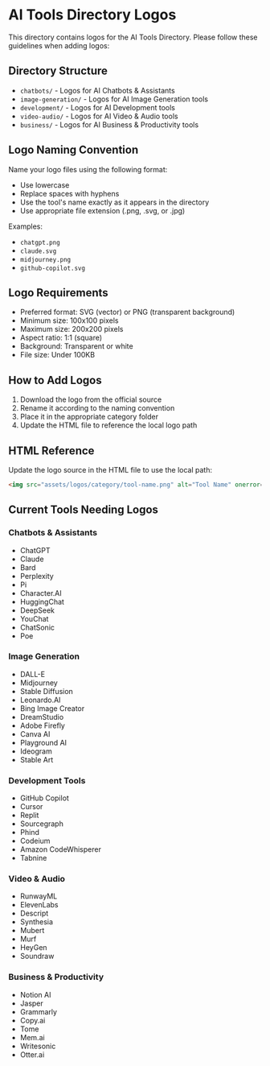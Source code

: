 # AI Tools Directory Logos

This directory contains logos for the AI Tools Directory. Please follow these guidelines when adding logos:

## Directory Structure
- `chatbots/` - Logos for AI Chatbots & Assistants
- `image-generation/` - Logos for AI Image Generation tools
- `development/` - Logos for AI Development tools
- `video-audio/` - Logos for AI Video & Audio tools
- `business/` - Logos for AI Business & Productivity tools

## Logo Naming Convention
Name your logo files using the following format:
- Use lowercase
- Replace spaces with hyphens
- Use the tool's name exactly as it appears in the directory
- Use appropriate file extension (.png, .svg, or .jpg)

Examples:
- `chatgpt.png`
- `claude.svg`
- `midjourney.png`
- `github-copilot.svg`

## Logo Requirements
- Preferred format: SVG (vector) or PNG (transparent background)
- Minimum size: 100x100 pixels
- Maximum size: 200x200 pixels
- Aspect ratio: 1:1 (square)
- Background: Transparent or white
- File size: Under 100KB

## How to Add Logos
1. Download the logo from the official source
2. Rename it according to the naming convention
3. Place it in the appropriate category folder
4. Update the HTML file to reference the local logo path

## HTML Reference
Update the logo source in the HTML file to use the local path:
```html
<img src="assets/logos/category/tool-name.png" alt="Tool Name" onerror="this.classList.add('error')">
```

## Current Tools Needing Logos

### Chatbots & Assistants
- ChatGPT
- Claude
- Bard
- Perplexity
- Pi
- Character.AI
- HuggingChat
- DeepSeek
- YouChat
- ChatSonic
- Poe

### Image Generation
- DALL-E
- Midjourney
- Stable Diffusion
- Leonardo.AI
- Bing Image Creator
- DreamStudio
- Adobe Firefly
- Canva AI
- Playground AI
- Ideogram
- Stable Art

### Development Tools
- GitHub Copilot
- Cursor
- Replit
- Sourcegraph
- Phind
- Codeium
- Amazon CodeWhisperer
- Tabnine

### Video & Audio
- RunwayML
- ElevenLabs
- Descript
- Synthesia
- Mubert
- Murf
- HeyGen
- Soundraw

### Business & Productivity
- Notion AI
- Jasper
- Grammarly
- Copy.ai
- Tome
- Mem.ai
- Writesonic
- Otter.ai 